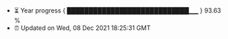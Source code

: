 - ⏳ Year progress { ████████████████████████████▁▁ } 93.63 %
- ⏰ Updated on Wed, 08 Dec 2021 18:25:31 GMT

